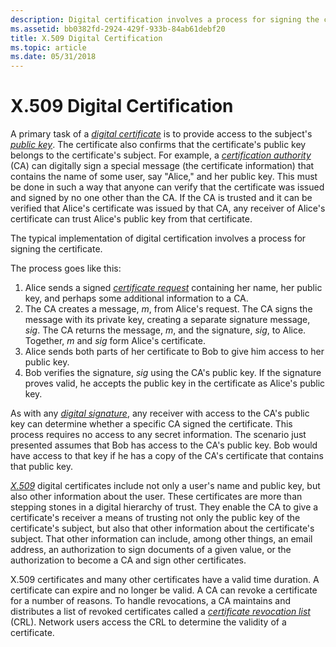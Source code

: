 ```yaml
---
description: Digital certification involves a process for signing the certificate. This process is described.
ms.assetid: bb0382fd-2924-429f-933b-84ab61debf20
title: X.509 Digital Certification
ms.topic: article
ms.date: 05/31/2018
---
```


# X.509 Digital Certification

A primary task of a [*digital certificate*](../secgloss/d-gly.md) is to provide access to the subject's [*public key*](../secgloss/p-gly.md). The certificate also confirms that the certificate's public key belongs to the certificate's subject. For example, a [*certification authority*](../secgloss/c-gly.md) (CA) can digitally sign a special message (the certificate information) that contains the name of some user, say "Alice," and her public key. This must be done in such a way that anyone can verify that the certificate was issued and signed by no one other than the CA. If the CA is trusted and it can be verified that Alice's certificate was issued by that CA, any receiver of Alice's certificate can trust Alice's public key from that certificate.

The typical implementation of digital certification involves a process for signing the certificate.

The process goes like this:

1.  Alice sends a signed [*certificate request*](../secgloss/c-gly.md) containing her name, her public key, and perhaps some additional information to a CA.
2.  The CA creates a message, *m*, from Alice's request. The CA signs the message with its private key, creating a separate signature message, *sig*. The CA returns the message, *m*, and the signature, *sig*, to Alice. Together, *m* and *sig* form Alice's certificate.
3.  Alice sends both parts of her certificate to Bob to give him access to her public key.
4.  Bob verifies the signature, *sig* using the CA's public key. If the signature proves valid, he accepts the public key in the certificate as Alice's public key.

As with any [*digital signature*](../secgloss/d-gly.md), any receiver with access to the CA's public key can determine whether a specific CA signed the certificate. This process requires no access to any secret information. The scenario just presented assumes that Bob has access to the CA's public key. Bob would have access to that key if he has a copy of the CA's certificate that contains that public key.

[*X.509*](../secgloss/x-gly.md) digital certificates include not only a user's name and public key, but also other information about the user. These certificates are more than stepping stones in a digital hierarchy of trust. They enable the CA to give a certificate's receiver a means of trusting not only the public key of the certificate's subject, but also that other information about the certificate's subject. That other information can include, among other things, an email address, an authorization to sign documents of a given value, or the authorization to become a CA and sign other certificates.

X.509 certificates and many other certificates have a valid time duration. A certificate can expire and no longer be valid. A CA can revoke a certificate for a number of reasons. To handle revocations, a CA maintains and distributes a list of revoked certificates called a [*certificate revocation list*](../secgloss/c-gly.md) (CRL). Network users access the CRL to determine the validity of a certificate.

 

 
